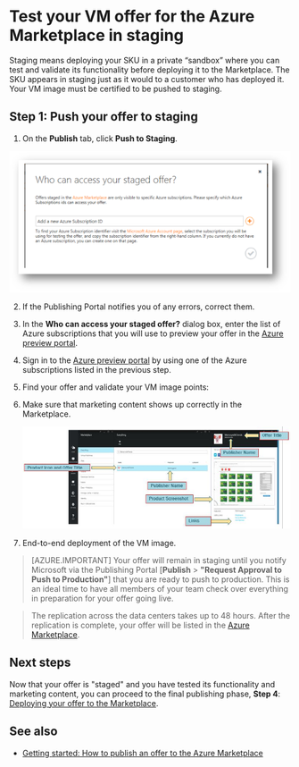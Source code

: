 ﻿<properties
   pageTitle="Test your VM offer for the Marketplace | Microsoft Azure"
   description="Understand how to test your VM image for the Azure Marketplace."
   services="marketplace-publishing"
   documentationCenter=""
   authors="HannibalSII"
   manager=""
   editor=""/>

<tags
   ms.service="marketplace"
   ms.devlang="na"
   ms.topic="article"
   ms.tgt_pltfrm="na"
   ms.workload="na"
   ms.date="10/09/2015"
   ms.author="hascipio" />

# Test your VM offer for the Azure Marketplace in staging

Staging means deploying your SKU in a private “sandbox” where you can test and validate its functionality before deploying it to the Marketplace. The SKU appears in staging just as it would to a customer who has deployed it. Your VM image must be certified to be pushed to staging.

## Step 1: Push your offer to staging

1. On the **Publish** tab, click **Push to Staging**.

  ![drawing](media/marketplace-publishing-vm-image-test-in-staging/vm-image-push-to-staging.png)

2. If the Publishing Portal notifies you of any errors, correct them.
3.	In the **Who can access your staged offer?** dialog box, enter the list of Azure subscriptions that you will use to preview your offer in the [Azure preview portal](https://portal.azure.com).
4. Sign in to the [Azure preview portal](http://portal.azure.com) by using one of the Azure subscriptions listed in the previous step.
5. Find your offer and validate your VM image points:
  1. Make sure that marketing content shows up correctly in the Marketplace.

      ![img-map-portal](media/marketplace-publishing-push-to-staging/pubportal-mapping-azure-portal.jpg)

  2. End-to-end deployment of the VM image.

> [AZURE.IMPORTANT] Your offer will remain in staging until you notify Microsoft via the Publishing Portal [**Publish** > **"Request Approval to Push to Production"**] that you are ready to push to production. This is an ideal time to have all members of your team check over everything in preparation for your offer going live.

> The replication across the data centers takes up to 48 hours. After the replication is complete, your offer will be listed in the [Azure Marketplace](http://azure.microsoft.com/marketplace).

## Next steps
Now that your offer is "staged" and you have tested its functionality and marketing content, you can proceed to the final publishing phase, **Step 4**: [Deploying your offer to the Marketplace](marketplace-publishing-push-to-production.md).

## See also
- [Getting started: How to publish an offer to the Azure Marketplace](marketplace-publishing-getting-started.md)
